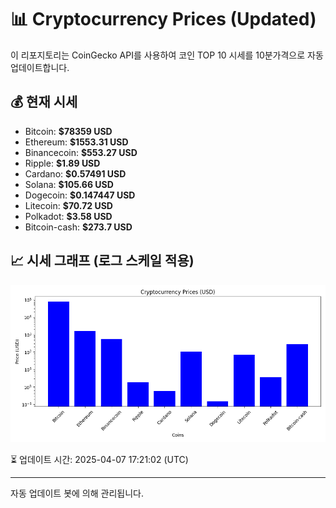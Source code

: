 
# 📊 Cryptocurrency Prices (Updated)

이 리포지토리는 CoinGecko API를 사용하여 코인 TOP 10 시세를 10분가격으로 자동 업데이트합니다.

## 💰 현재 시세
- Bitcoin: **$78359 USD**
- Ethereum: **$1553.31 USD**
- Binancecoin: **$553.27 USD**
- Ripple: **$1.89 USD**
- Cardano: **$0.57491 USD**
- Solana: **$105.66 USD**
- Dogecoin: **$0.147447 USD**
- Litecoin: **$70.72 USD**
- Polkadot: **$3.58 USD**
- Bitcoin-cash: **$273.7 USD**

## 📈 시세 그래프 (로그 스케일 적용)
![Crypto Prices](crypto_prices.png)

⏳ 업데이트 시간: 2025-04-07 17:21:02 (UTC)

---
자동 업데이트 봇에 의해 관리됩니다.
